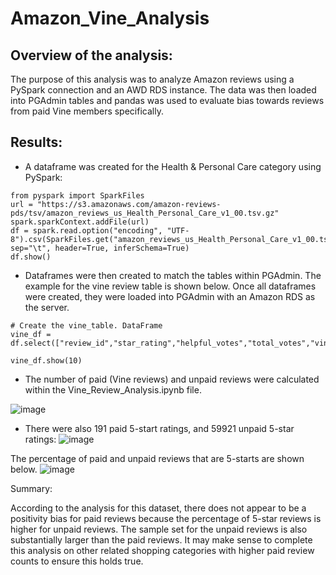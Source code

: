 # Amazon_Vine_Analysis

## Overview of the analysis: 
The purpose of this analysis was to analyze Amazon reviews using a PySpark connection and an AWD RDS instance. The data was then loaded into PGAdmin tables and pandas was used to evaluate bias towards reviews from paid Vine members specifically. 

## Results:
* A dataframe was created for the Health & Personal Care category using PySpark: 
```
from pyspark import SparkFiles
url = "https://s3.amazonaws.com/amazon-reviews-pds/tsv/amazon_reviews_us_Health_Personal_Care_v1_00.tsv.gz"
spark.sparkContext.addFile(url)
df = spark.read.option("encoding", "UTF-8").csv(SparkFiles.get("amazon_reviews_us_Health_Personal_Care_v1_00.tsv.gz"), sep="\t", header=True, inferSchema=True)
df.show()
```
* Dataframes were then created to match the tables within PGAdmin. The example for the vine review table is shown below. Once all dataframes were created, they were loaded into PGAdmin with an Amazon RDS as the server.
```
# Create the vine_table. DataFrame
vine_df = df.select(["review_id","star_rating","helpful_votes","total_votes","vine","verified_purchase"])

vine_df.show(10)
```
* The number of paid (Vine reviews) and unpaid reviews were calculated within the Vine_Review_Analysis.ipynb file. 

![image](https://user-images.githubusercontent.com/105991478/195216511-56dd112e-9cb9-49b5-8360-0ed81f806fd0.png)

* There were also 191 paid 5-start ratings, and 59921 unpaid 5-star ratings:
![image](https://user-images.githubusercontent.com/105991478/195216812-bbc9c07d-71a6-4e77-a4d0-4ddc81a33e1f.png)

The percentage of paid and unpaid reviews that are 5-starts are shown below. 
![image](https://user-images.githubusercontent.com/105991478/195216861-94956fd7-1ebb-48f0-8939-245875940add.png)

Summary: 

According to the analysis for this dataset, there does not appear to be a positivity bias for paid reviews because the percentage of 5-star reviews is higher for unpaid reviews. The sample set for the unpaid reviews is also substantially larger than the paid reviews. It may make sense to complete this analysis on other related shopping categories with higher paid review counts to ensure this holds true. 

